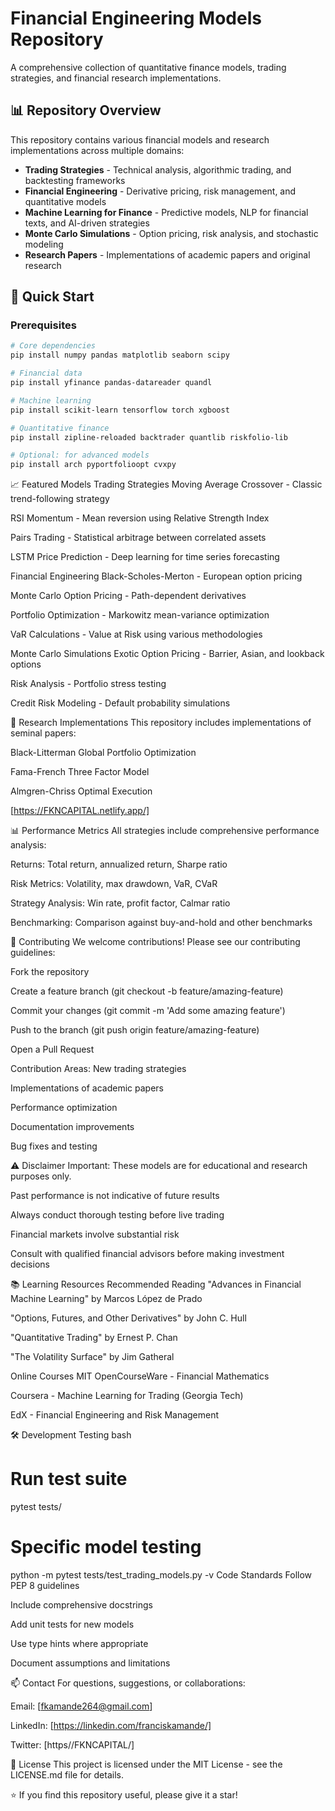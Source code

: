 
# Financial Engineering Models Repository

A comprehensive collection of quantitative finance models, trading strategies, and financial research implementations.

## 📊 Repository Overview

This repository contains various financial models and research implementations across multiple domains:
- **Trading Strategies** - Technical analysis, algorithmic trading, and backtesting frameworks
- **Financial Engineering** - Derivative pricing, risk management, and quantitative models
- **Machine Learning for Finance** - Predictive models, NLP for financial texts, and AI-driven strategies
- **Monte Carlo Simulations** - Option pricing, risk analysis, and stochastic modeling
- **Research Papers** - Implementations of academic papers and original research



## 🚀 Quick Start

### Prerequisites
```bash
# Core dependencies
pip install numpy pandas matplotlib seaborn scipy

# Financial data
pip install yfinance pandas-datareader quandl

# Machine learning
pip install scikit-learn tensorflow torch xgboost

# Quantitative finance
pip install zipline-reloaded backtrader quantlib riskfolio-lib

# Optional: for advanced models
pip install arch pyportfolioopt cvxpy
```
📈 Featured Models
Trading Strategies
Moving Average Crossover - Classic trend-following strategy

RSI Momentum - Mean reversion using Relative Strength Index

Pairs Trading - Statistical arbitrage between correlated assets

LSTM Price Prediction - Deep learning for time series forecasting

Financial Engineering
Black-Scholes-Merton - European option pricing

Monte Carlo Option Pricing - Path-dependent derivatives

Portfolio Optimization - Markowitz mean-variance optimization

VaR Calculations - Value at Risk using various methodologies

Monte Carlo Simulations
Exotic Option Pricing - Barrier, Asian, and lookback options

Risk Analysis - Portfolio stress testing

Credit Risk Modeling - Default probability simulations

🔬 Research Implementations
This repository includes implementations of seminal papers:

Black-Litterman Global Portfolio Optimization

Fama-French Three Factor Model

Almgren-Chriss Optimal Execution

[https://FKNCAPITAL.netlify.app/]

📊 Performance Metrics
All strategies include comprehensive performance analysis:

Returns: Total return, annualized return, Sharpe ratio

Risk Metrics: Volatility, max drawdown, VaR, CVaR

Strategy Analysis: Win rate, profit factor, Calmar ratio

Benchmarking: Comparison against buy-and-hold and other benchmarks

🤝 Contributing
We welcome contributions! Please see our contributing guidelines:

Fork the repository

Create a feature branch (git checkout -b feature/amazing-feature)

Commit your changes (git commit -m 'Add some amazing feature')

Push to the branch (git push origin feature/amazing-feature)

Open a Pull Request

Contribution Areas:
New trading strategies

Implementations of academic papers

Performance optimization

Documentation improvements

Bug fixes and testing

⚠️ Disclaimer
Important: These models are for educational and research purposes only.

Past performance is not indicative of future results

Always conduct thorough testing before live trading

Financial markets involve substantial risk

Consult with qualified financial advisors before making investment decisions

📚 Learning Resources
Recommended Reading
"Advances in Financial Machine Learning" by Marcos López de Prado

"Options, Futures, and Other Derivatives" by John C. Hull

"Quantitative Trading" by Ernest P. Chan

"The Volatility Surface" by Jim Gatheral

Online Courses
MIT OpenCourseWare - Financial Mathematics

Coursera - Machine Learning for Trading (Georgia Tech)

EdX - Financial Engineering and Risk Management

🛠️ Development
Testing
bash
# Run test suite
pytest tests/

# Specific model testing
python -m pytest tests/test_trading_models.py -v
Code Standards
Follow PEP 8 guidelines

Include comprehensive docstrings

Add unit tests for new models

Use type hints where appropriate

Document assumptions and limitations

📫 Contact
For questions, suggestions, or collaborations:

Email: [fkamande264@gmail.com]

LinkedIn: [https://linkedin.com/franciskamande/]

Twitter: [https//FKNCAPITAL/]

📄 License
This project is licensed under the MIT License - see the LICENSE.md file for details.

⭐ If you find this repository useful, please give it a star!

